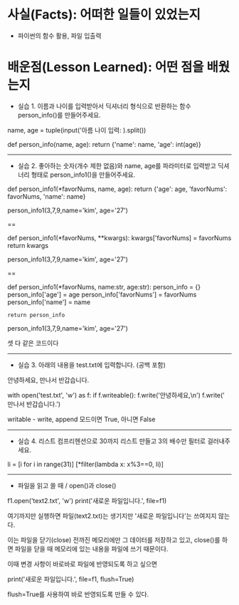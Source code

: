 # 사실(Facts): 어떠한 일들이 있었는지
- 파이썬의 함수 활용, 파일 입출력

# 배운점(Lesson Learned): 어떤 점을 배웠는지

- 실습 1. 이름과 나이를 입력받아서 딕셔너리 형식으로 반환하는 함수 person_info()를 만들어주세요.


name, age = tuple(input('아름 나이 입력: ).split())

def person_info(name, age):
    return {'name': name, 'age': int(age)}

-------------------------------------------------------------------------------------------

- 실습 2. 좋아하는 숫자(개수 제한 없음)와 name, age를 파라미터로 입력받고 딕셔너리 형태로 person_info1()을 만들어주세요.



def person_info1(*favorNums, name, age):
    return {'age': age, 'favorNums': favorNums, 'name': name}

person_info1(3,7,9,name='kim', age='27')


==

def person_info1(*favorNums, **kwargs):
    kwargs['favorNums] = favorNums
    return kwargs

person_info1(3,7,9,name='kim', age='27')


==

def person_info1(*favorNums, name:str, age:str):
    person_info = {}
    person_info['age'] = age
    person_info['favorNums'] = favorNums
    person_info['name'] = name

    return person_info

person_info1(3,7,9,name='kim', age='27')


셋 다 같은 코드이다


---------------------------------------------------------------------------------------

- 실습 3. 아래의 내용을 test.txt에 입력합니다. (공백 포함)

안녕하세요,
             만나서 반갑습니다.


with open('test.txt', 'w') as f:
    if f.writeable():
        f.write('안녕하세요,\n')
        f.write('           만나서 반갑습니다.')


writable - write, append 모드이면 True, 아니면 False

--------------------------------------------------------------------------------------

- 실습 4. 리스트 컴프리헨션으로 30까지 리스트 만들고 3의 배수만 필터로 걸러내주세요.


li = [i for i in range(31)]
[*filter(lambda x: x%3==0, li)]


---------------------------------------------------------------------------------------

- 파일을 읽고 쓸 때 / open()과 close()

f1.open('text2.txt', 'w')
print('새로운 파일입니다.', file=f1)

여기까지만 실행하면 파일(text2.txt)는 생기지만 '새로운 파일입니다'는 쓰여지지 않는다. 

이는 파일을 닫기(close) 전까진 메모리에만 그 데이터를 저장하고 있고, close()를 하면 파일을 닫을 때 메모리에 있는 내용을 파일에 쓰기 때문이다. 

이때 변경 사항이 바로바로 파일에 반영되도록 하고 싶으면

print('새로운 파일입니다.', file=f1, flush=True)

flush=True를 사용하여 바로 반영되도록 만들 수 있다.